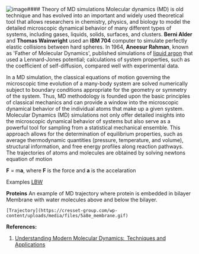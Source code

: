 ![image](https://github.com/user-attachments/assets/66ba8198-347d-4d12-ad72-d071c82baf43)#### Theory of MD simulations 
Molecular dynamics (MD) is old technique and has evolved into an important and widely used theoretical tool that allows researchers in chemistry, physics, and biology to model the detailed microscopic dynamical behavior of many different types of systems, including gases, liquids, solids, surfaces, and clusters. **Berni Alder** and **Thomas Wainwright** used an **IBM 704** computer to simulate perfectly elastic collisions between hard spheres. In 1964, **Aneesur Rahman**, known as 'Father of Molecular Dynamics', published simulations of [liquid argon](https://en.wikipedia.org/wiki/File:Cudeposition.gif) that used a Lennard-Jones potential; calculations of system properties, such as the coefficient of self-diffusion, compared well with experimental data.

In a MD simulation, the classical equations of motion governing the microscopic time evolution of a many-body system are solved numerically subject to boundary conditions appropriate for the geometry or symmetry of the system. Thus, MD methodology is founded upon the basic principles of classical mechanics and can provide a window into the microscopic dynamical behavior of the individual atoms that make up a given system. Molecular Dynamics (MD) simulations not only offer detailed insights into the microscopic dynamical behavior of systems but also serve as a powerful tool for sampling from a statistical mechanical ensemble. This approach allows for the determination of equilibrium properties, such as average thermodynamic quantities (pressure, temperature, and volume), structural information, and free energy profiles along reaction pathways. The trajectories of atoms and molecules are obtained by solving newtons equation of motion

  **F** = m**a**, where **F** is the force and **a** is the accelaration

  Examples
  [LBW](https://www.google.com/imgres?q=LBW%20images&imgurl=https%3A%2F%2Fimg.jagranjosh.com%2Fimages%2F2023%2FOctober%2F25102023%2Fcricket-what-is-umpires-call.jpg&imgrefurl=https%3A%2F%2Fwww.jagranjosh.com%2Fgeneral-knowledge%2Fwhat-is-umpires-call-in-cricket-drs-lbw-rules-1698222018-1&docid=tJ9mR7U_V-wxCM&tbnid=X5p9PvJ3pVh0iM&vet=12ahUKEwjpj8XczoiKAxVJSWwGHaibLJIQM3oECF4QAA..i&w=1200&h=675&hcb=2&ved=2ahUKEwjpj8XczoiKAxVJSWwGHaibLJIQM3oECF4QAA)
  

   **Proteins**
    An example of MD trajectory where protein is embedded in bilayer Membrane with water molecules above and below the bilayer.

    [Trajectory](https://cresset-group.com/wp-content/uploads/media/files/5a8e_membrane.gif)



**References:**

1. [Understanding Modern Molecular Dynamics:  Techniques and Applications](https://pubs.acs.org/doi/10.1021/jp992433y)
